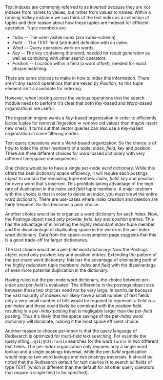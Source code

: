 Text indexes are commonly referred to as inverted because they are not indexes from names to values, but rather from values to names. 
Within a running Valkey instance we can think of the text index as a collection of tuples and then reason about how these tuples are indexed for efficient operation.
Tuple members are:

* _Index_ -- The user-visible index (aka index-schema)
* _Field_ -- The TEXT field (attribute) definition with an index.
* _Word_ -- Query operators work on words.
* _Key_ -- The key containing this word, needed for result generation as well as combining with other search operators.
* _Position_ -- Location within a field (a word offset), needed for exact phrase matching.

There are some choices to make in how to index this information. There aren't any search operations that are keyed by _Position_, so this tuple element isn't a candidate for indexing. 

However, when looking across the various operations that the search module needs to perform it's clear that both _Key_-based and _Word_-based organizations are useful.

The ingestion engine wants a _Key_-based organization in order to efficiently locate tuples for removal (ingestion => remove old values then maybe insert new ones). It turns out that vector queries can also use a _Key_-based organization in some filtering modes.

Text query operations want a _Word_-based organization.
So the choice is of how to index the other members of a tuple: _index_, _field_, _key_ and _position_.
There are three different choices for _word_-based dictionary with very different time/space consequences.

One choice would be to have a single per-node _word_ dictionary. While this offers the best dictionary space efficiency, it will require each postings object to contain the remaining tuple entries: _index_, _field_, _key_ and _position_ for every word that's inserted. This prohibits taking advantage of the high rate of duplication in the _index_ and _field_ tuple members. A major problem with this choice is that in order to delete an _index_, you must crawl the entire _word_ dictionary. There are use-cases where index creation and deletion are fairly frequent. So this becomes a poor choice.

Another choice would be to organize a _word_ dictionary for each _index_. Now, the Postings object need only provide: _field_, _key_ and _position_ entries. This has the advantage of eliminating the highly redundant _index_ tuple member and the disadvantage of duplicating space in the words in the per-index _word_ dictionary. Data from the space-consumption page suggests that this is a good trade-off for larger dictionaries.

The last choice would be a per-_field_ word dictionary. Now the Postings object need only provide: key and position entries. Extending the pattern of the per-_index_ word dictionary, this has the advantage of eliminating both of the highly redundant tuple members: _index_ and _field_ with the disadvantage of even more potential duplication in the dictionary.

Having ruled out the per-node word dictionary, the choice between per-_index_ and per-_field_ is evaluated. The difference in the postings object size between these two choices need not be very large. In particular because the vast majority of indexes will likely have a small number of text fields only a very small number of bits would be required to represent a field in a per-_index_ and these could likely be combined with the _position_ field resulting in a per-_index_ posting that is negligably larger than the per-_field_ posting. Thus it's likely that the space savings of the per-_index_ word dictionary will dominate, making it the most space efficient choice.

Another reason to choose per-_index_ is that the query language of Redisearch is optimized for multi-field text searching. 
For example the query string: `(@t1|@t2):farkle` searches for the word `farkle` in two different text fields. The per-_index_ organization only requires only a single word lookup and a single postings traversal, while the per-_field_ organization would require two word lookups and two postings traversals. It should be noted that the Redisearch default for text queries is to search _all_ fields of type TEXT (which is different than the default for all other query operators that require a single field to be specified).
